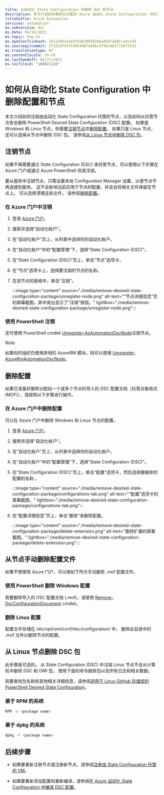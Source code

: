 ```yaml
---
title: 从自动化 State Configuration 中删除 DSC 和节点
description: 本文介绍如何删除已分配的 Azure 自动化 State Configuration (DSC) 配置文档以及如何注销托管节点。
titleSuffix: Azure Automation
services: automation
ms.subservice: dsc
ms.date: 04/16/2021
ms.topic: how-to
ms.openlocfilehash: 341a29d3aa8376a6308582bba026fab8fcadca35
ms.sourcegitcommit: 2f322df43fb3854d07a69bcdf56c6b1f7e6f3333
ms.translationtype: HT
ms.contentlocale: zh-CN
ms.lasthandoff: 04/27/2021
ms.locfileid: "108021120"
---
```

# <a name="how-to-remove-a-configuration-and-node-from-automation-state-configuration"></a>如何从自动化 State Configuration 中删除配置和节点

本文介绍如何注销由自动化 State Configuration 托管的节点，以及如何从托管节点安全删除 PowerShell Desired State Configuration (DSC) 配置。 如果是 Windows 和 Linux 节点，你需要[注销节点](#unregister-a-node)并[删除配置](#delete-a-configuration-from-the-azure-portal)。 如果只是 Linux 节点，还可以选择从节点中删除 DSC 包。 请参阅[从 Linux 节点中删除 DSC 包](#remove-the-dsc-package-from-a-linux-node)。

## <a name="unregister-a-node"></a>注销节点

如果不再需要通过 State Configuration (DSC) 来托管节点，可以使用以下步骤在 Azure 门户或通过 Azure PowerShell 将其注销。

要从服务中注销节点，只需设置本地 Configuration Manager 设置，以便节点不再连接到服务。 这不会影响当前应用于节点的配置，并且会将相关文件保留在节点上。 可以选择清理这些文件。 请参阅[删除配置](#delete-a-configuration)。

### <a name="unregister-in-the-azure-portal"></a>在 Azure 门户中注销

1. 登录 [Azure 门户](https://portal.azure.com)。
1. 搜索并选择“自动化帐户”。
1. 在“自动化帐户”页上，从列表中选择你的自动化帐户。
1. 在“自动化帐户”中的“配置管理”下，选择“State Configuration (DSC)”。 
1. 在“State Configuration (DSC)”页上，单击“节点”选项卡。 
1. 在“节点”选项卡上，选择要注销的节点的名称。
1. 在该节点的窗格中，单击“注销”。

   :::image type="content" source="./media/remove-desired-state-configuration-package/unregister-node.png" alt-text="“节点详细信息”页的屏幕截图，其中突出显示了“注销”按钮。" lightbox="./media/remove-desired-state-configuration-package/unregister-node.png":::

### <a name="unregister-using-powershell"></a>使用 PowerShell 注销

还可使用 PowerShell cmdlet [Unregister-AzAutomationDscNode](/powershell/module/az.automation/unregister-azautomationdscnode)注销节点。

>[!NOTE]
>如果你的组织仍使用弃用的 AzureRM 模块，则可以使用 [Unregister-AzureRmAutomationDscNode](/powershell/module/azurerm.automation/unregister-azurermautomationdscnode)。

## <a name="delete-a-configuration"></a>删除配置

如果已准备好删除分配给一个或多个节点的导入的 DSC 配置文档（托管对象格式 (MOF)），请按照以下步骤进行操作。

### <a name="delete-a-configuration-from-the-azure-portal"></a>在 Azure 门户中删除配置

可以在 Azure 门户中删除 Windows 和 Linux 节点的配置。

1. 登录 [Azure 门户](https://portal.azure.com)。
1. 搜索并选择“自动化帐户”。
1. 在“自动化帐户”页上，从列表中选择你的自动化帐户。
1. 在“自动化帐户”中的“配置管理”下，选择“State Configuration (DSC)”。 
1. 在“State Configuration (DSC)”页上，单击“配置”选项卡，然后选择要删除的配置的名称 。

   :::image type="content" source="./media/remove-desired-state-configuration-package/configurations-tab.png" alt-text="“配置”选项卡的屏幕截图。" lightbox="./media/remove-desired-state-configuration-package/configurations-tab.png":::

1. 在“配置详细信息”页上，单击“删除”来删除配置。

   :::image type="content" source="./media/remove-desired-state-configuration-package/delete-extension.png" alt-text="删除扩展的屏幕截图。" lightbox="./media/remove-desired-state-configuration-package/delete-extension.png":::

## <a name="manually-delete-a-configuration-file-from-a-node"></a>从节点手动删除配置文件

如果不想使用 Azure 门户，可以按如下所示手动删除 .mof 配置文件。

### <a name="delete-a-windows-configuration-using-powershell"></a>使用 PowerShell 删除 Windows 配置

若要删除导入的 DSC 配置文档 (.mof)，请使用 [Remove-DscConfigurationDocument](/powershell/module/psdesiredstateconfiguration/remove-dscconfigurationdocument) cmdlet。

### <a name="delete-a-linux-configuration"></a>删除 Linux 配置

配置文件存储在 /etc/opt/omi/conf/dsc/configuration/ 中。 删除此目录中的 .mof 文件以删除节点的配置。

## <a name="remove-the-dsc-package-from-a-linux-node"></a>从 Linux 节点删除 DSC 包

此步骤是可选的。 从 State Configuration (DSC) 中注销 Linux 节点不会从计算机中删除 DSC 和 OMI 包。 使用下面的命令删除包以及所有日志和相关数据。

若要查找包名称和其他相关详细信息，请参阅[适用于 Linux GitHub 存储库的 PowerShell Desired State Configuration](https://github.com/Microsoft/PowerShell-DSC-for-Linux)。

### <a name="rpm-based-systems"></a>基于 RPM 的系统

```bash
RPM -e <package name>
``` 

### <a name="dpkg-based-systems"></a>基于 dpkg 的系统

```bash
dpkg -P <package name>
```

 ## <a name="next-steps"></a>后续步骤

- 如果要重新注册节点或注册新节点，请参阅[注册由 State Configuration 托管的 VM](/azure/automation/tutorial-configure-servers-desired-state#register-a-vm-to-be-managed-by-state-configuration)。

- 如果要重新添加配置和重新编译，请参阅[在 Azure 自动化 State Configuration 中编译 DSC 配置](/azure/automation/automation-dsc-compile)。